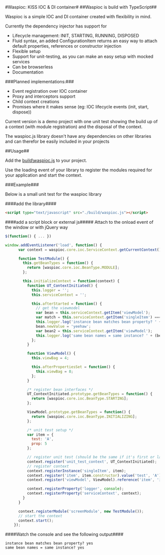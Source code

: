 #Waspioc: KISS IOC & DI container#
##Waspioc is build with TypeScript##

Waspioc is a simple IOC and DI container created with flexibility in mind.

Currently the dependency injector has support for

- Lifecycle management: INIT, STARTING, RUNNING, DISPOSED
- Fluid syntax, an added ConfigurationItem returns an easy way to attach default properties, references or constructor injection
- Flexible setup
- Support for unit-testing, as you can make an easy setup with mocked services
- Can be browserless
- Documentation

###Planned implementations:###

- Event registration over IOC container
- Proxy and interceptors support
- Child context creations
- Promises where it makes sense (eg: IOC lifecycle events (init, start, dispose))

Current version is a demo project with one unit test showing the build up of a context (with module registration) and the disposal of the context.

The waspioc.js library doesn't have any dependencies on other libraries and can therefor be easily included in your projects

##Usage##

Add the [build\waspioc.js](https://github.com/Icepickle/waspioc/blob/master/build/waspioc.js) to your project.

Use the loading event of your library to register the modules required for your application and start the context.

###Example###

Below is a small unit test for the waspioc library

####add the library####
````html
<script type="text/javascript" src="./build/waspioc.js"></script>
````

####add a script block or external js#####
Attach to the onload event of the window or with jQuery way

````javascript
$(function() { ... })
````


````javascript
window.addEventListener('load', function() {
      var context = waspioc.core.ioc.ServiceContext.getCurrentContext();

      function TestModule() {
        this.getBeanTypes = function() {
          return [waspioc.core.ioc.BeanType.MODULE];
        };

        this.initializeContext = function(context) {
          function UT_ContextInitiated() {
            this.logger = '';
            this.serviceContext = '';

            this.afterStarted = function() {
              // get the viewmodel
              var bean = this.serviceContext.getItem('viewModel');
              var match = this.serviceContext.getItem('singleItem') === bean.item.complex;
              this.logger.log('instance bean matches bean property? ' + (match ? "yes" : "no") );
              bean.newValue = 'yeehaw';
              var bean2 = this.serviceContext.getItem('viewModel');
              this.logger.log('same bean names = same instance? ' + (bean === bean2 ? "yes": "no") );
            };
          }

          function ViewModel() {
            this.viewBag = 4;

            this.afterPropertiesSet = function() {
              this.viewBag = 8;
            };
          }

          /* register bean interfaces */
          UT_ContextInitiated.prototype.getBeanTypes = function() {
            return [waspioc.core.ioc.BeanType.STARTING];
          };

          ViewModel.prototype.getBeanTypes = function() {
            return [waspioc.core.ioc.BeanType.INITIALIZING];
          };

          /* unit test setup */
          var item = {
            test: 'A',
            prop: 5
          };

          // register unit test (should be the same if it's first or last)
          context.register('unit_test_context', UT_ContextInitiated);
          // register context
          context.registerInstance('singleItem', item);
          context.register('item', item.constructor).value('test', 'A').reference('complex', 'singleItem');
          context.register('viewModel', ViewModel).reference('item', 'item');

          context.registerProperty('logger', console);
          context.registerProperty('serviceContext', context);
        }
      }

      context.registerModule('screenModule', new TestModule());
      // start the context
      context.start();
    });
````

####Watch the console and see the following output####

````
instance bean matches bean property? yes
same bean names = same instance? yes
````
